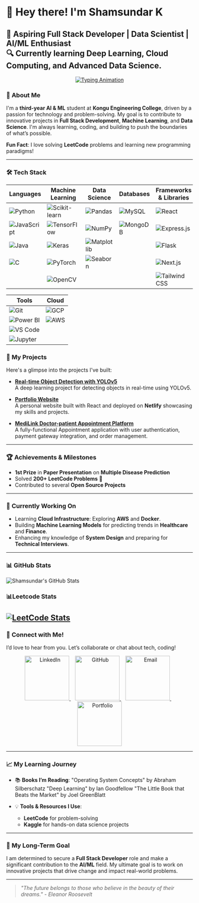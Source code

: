 # 👋 Hey there! I'm **Shamsundar K**  
🚀 **Aspiring Full Stack Developer | Data Scientist | AI/ML Enthusiast**  
🔍 Currently learning **Deep Learning**, **Cloud Computing**, and **Advanced Data Science**.
---


<p align="center">
  <a href="https://github.com/shamsundar2005">
    <img src="https://readme-typing-svg.herokuapp.com?font=Fira+Code&size=25&pause=1000&color=F70000&center=true&vCenter=true&width=600&lines=Welcome+to+Shamsundar%27s+Profile!;Aspiring+Full+Stack+Developer;AI%2FML+Enthusiast;LeetCode+Problem+Solver;Open+Source+Contributor;Passionate+about+Technology;Lifelong+Learner;Building+Innovative+Solutions;Explorer+of+New+Horizons;Turning+Ideas+into+Reality" alt="Typing Animation" />
  </a>
</p>






### 🚀 **About Me**

I'm a **third-year AI & ML** student at **Kongu Engineering College**, driven by a passion for technology and problem-solving. My goal is to contribute to innovative projects in **Full Stack Development**, **Machine Learning**, and **Data Science**. I'm always learning, coding, and building to push the boundaries of what’s possible.

**Fun Fact**: I love solving **LeetCode** problems and learning new programming paradigms!

---
### 🛠️ **Tech Stack**

| **Languages**                         | **Machine Learning**                     | **Data Science**                             | **Databases**                               | **Frameworks & Libraries**                  |
| ------------------------------------- | ---------------------------------------- | -------------------------------------------- | ------------------------------------------ | ------------------------------------------- |
| ![Python](https://img.shields.io/badge/-Python-3776AB?style=flat&logo=python&logoColor=white)  | ![Scikit-learn](https://img.shields.io/badge/-Scikit%20Learn-F7931E?style=flat&logo=scikit-learn&logoColor=white) | ![Pandas](https://img.shields.io/badge/-Pandas-150458?style=flat&logo=pandas&logoColor=white) | ![MySQL](https://img.shields.io/badge/-MySQL-4479A1?style=flat&logo=mysql&logoColor=white)   | ![React](https://img.shields.io/badge/-React-61DAFB?style=flat&logo=react&logoColor=black)  |
| ![JavaScript](https://img.shields.io/badge/-JavaScript-F7DF1E?style=flat&logo=javascript&logoColor=black) | ![TensorFlow](https://img.shields.io/badge/-TensorFlow-FF6F00?style=flat&logo=tensorflow&logoColor=white) | ![NumPy](https://img.shields.io/badge/-NumPy-013243?style=flat&logo=numpy&logoColor=white) | ![MongoDB](https://img.shields.io/badge/-MongoDB-47A248?style=flat&logo=mongodb&logoColor=white) | ![Express.js](https://img.shields.io/badge/-Express.js-000000?style=flat&logo=express&logoColor=white) |
| ![Java](https://img.shields.io/badge/-Java-007396?style=flat&logo=java&logoColor=white) | ![Keras](https://img.shields.io/badge/-Keras-D00000?style=flat&logo=keras&logoColor=white) | ![Matplotlib](https://img.shields.io/badge/-Matplotlib-008C89?style=flat&logo=matplotlib&logoColor=white) | | ![Flask](https://img.shields.io/badge/-Flask-000000?style=flat&logo=flask&logoColor=white) |
| ![C](https://img.shields.io/badge/-C-A8B9CC?style=flat&logo=c&logoColor=black) | ![PyTorch](https://img.shields.io/badge/-PyTorch-EE4C2C?style=flat&logo=pytorch&logoColor=white) | ![Seaborn](https://img.shields.io/badge/-Seaborn-9E8C9F?style=flat&logo=seaborn&logoColor=white) | | ![Next.js](https://img.shields.io/badge/-Next.js-000000?style=flat&logo=next.js&logoColor=white) |
|  | ![OpenCV](https://img.shields.io/badge/-OpenCV-5C3EE8?style=flat&logo=opencv&logoColor=white) | | |  ![Tailwind CSS](https://img.shields.io/badge/-Tailwind%20CSS-38B2AC?style=flat&logo=tailwind-css&logoColor=white) ||

| **Tools**                              | **Cloud**                                  |
| -------------------------------------  | ----------------------------------------  |
| ![Git](https://img.shields.io/badge/-Git-F05032?style=flat&logo=git&logoColor=white) | ![GCP](https://img.shields.io/badge/-GCP-4285F4?style=flat&logo=googlecloud&logoColor=white) |
| ![Power BI](https://img.shields.io/badge/-Power%20BI-00A1E4?style=flat&logo=powerbi&logoColor=white) | ![AWS](https://img.shields.io/badge/-AWS-232F3E?style=flat&logo=amazonaws&logoColor=white) |
| ![VS Code](https://img.shields.io/badge/-VS%20Code-0078D4?style=flat&logo=visualstudiocode&logoColor=white) | |
| ![Jupyter](https://img.shields.io/badge/-Jupyter-F37626?style=flat&logo=jupyter&logoColor=white) | |






### 💼 **My Projects**

Here's a glimpse into the projects I've built:

- **[Real-time Object Detection with YOLOv5](https://github.com/shamsundar2005/yolo-object-detection)**  
  A deep learning project for detecting objects in real-time using YOLOv5.

- **[Portfolio Website](https://github.com/shamsundar2005/portfolio-website)**  
  A personal website built with React and deployed on **Netlify** showcasing my skills and projects.

- **[MediLink Doctor-patient Appointment Platform](https://github.com/shamsundar2005/MedilLink-Doctor_Appointment_Booking_System.git)**  
  A fully-functional Appointment application with user authentication, payment gateway integration, and order management.

---

### 🏆 **Achievements & Milestones**
- **1st Prize** in **Paper Presentation** on **Multiple Disease Prediction**
- Solved **200+ LeetCode Problems** 🧠
- Contributed to several **Open Source Projects**

---

### 🌱 **Currently Working On**
- Learning **Cloud Infrastructure**: Exploring **AWS** and **Docker**.
- Building **Machine Learning Models** for predicting trends in **Healthcare** and **Finance**.
- Enhancing my knowledge of **System Design** and preparing for **Technical Interviews**.

---

### 📊 **GitHub Stats**  
![Shamsundar's GitHub Stats](https://github-readme-stats.vercel.app/api?username=shamsundar2005&show_icons=true&hide_title=true&count_private=true&hide=prs&theme=radical)

### 📊**Leetcode Stats**
[![LeetCode Stats](https://leetcard.jacoblin.cool/shamsundarak2005?theme=dark)](https://leetcode.com/shamsundarak2005)
---

### 📣 **Connect with Me!**

I’d love to hear from you. Let’s collaborate or chat about tech, coding!  
<p align="center">
  <a href="https://www.linkedin.com/in/sham-sundar/">
    <img src="https://img.shields.io/badge/LinkedIn-%230077B5?style=flat&logo=linkedin&logoColor=white" alt="LinkedIn" width="120"/>
  </a>&nbsp;&nbsp;
  <a href="https://github.com/shamsundar2005">
    <img src="https://img.shields.io/badge/GitHub-%23121011?style=flat&logo=github&logoColor=white" alt="GitHub" width="120"/>
  </a>&nbsp;&nbsp;
  <a href="mailto:shamsundarak2005@gmail.com">
    <img src="https://img.shields.io/badge/Email-%23D14836?style=flat&logo=gmail&logoColor=white" alt="Email" width="120"/>
  </a>&nbsp;&nbsp;
  <a href="https://shamsundar.dev">
    <img src="https://img.shields.io/badge/Portfolio-%23F1F1F1?style=flat&logo=html5&logoColor=black" alt="Portfolio" width="120"/>
  </a>
</p>

---

### 📈 **My Learning Journey**

- 📚 **Books I’m Reading**:
  "Operating System Concepts" by Abraham Silberschatz 
  "Deep Learning" by Ian Goodfellow
  "The Little Book that Beats the Market" by Joel GreenBlatt
  
- 💡 **Tools & Resources I Use**:  
  - **LeetCode** for problem-solving  
  - **Kaggle** for hands-on data science projects  

---

### 🎯 **My Long-Term Goal**
I am determined to secure a **Full Stack Developer** role and make a significant contribution to the **AI/ML** field. My ultimate goal is to work on innovative projects that drive change and impact real-world problems.

---
> _"The future belongs to those who believe in the beauty of their dreams." - Eleanor Roosevelt_
